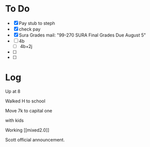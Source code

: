 


# To Do
- [x] Pay stub to steph
- [x] check pay
- [x] Sura Grades mail: "99-270 SURA Final Grades Due August 5"
- [ ] 4b
	- [ ] 4b+2j
- [ ] 
- [ ] 


# Log

Up at 8 

Walked H to school 

Move 7k to capital one

with kids

Working [[mixed2.0]]

Scott official announcement. 

